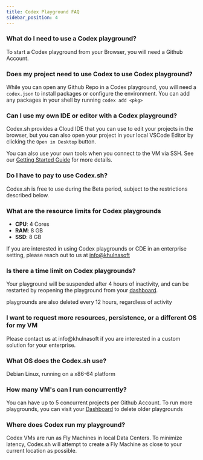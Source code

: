 ```yaml
---
title: Codex Playground FAQ
sidebar_position: 4
---
```


### What do I need to use a Codex playground?

To start a Codex playground from your Browser, you will need a Github Account.

### Does my project need to use Codex to use Codex playground?

While you can open any Github Repo in a Codex playground, you will need a `codex.json` to install packages or configure the environment. You can add any packages in your shell by running `codex add <pkg>`

### Can I use my own IDE or editor with a Codex playground?

Codex.sh provides a Cloud IDE that you can use to edit your projects in the browser, but you can also open your project in your local VSCode Editor by clicking the `Open in Desktop` button.

You can also use your own tools when you connect to the VM via SSH. See our [Getting Started Guide](index.mdx) for more details.

### Do I have to pay to use Codex.sh?

Codex.sh is free to use during the Beta period, subject to the restrictions described below.

### What are the resource limits for Codex playgrounds

* **CPU**: 4 Cores
* **RAM**: 8 GB
* **SSD**: 8 GB

If you are interested in using Codex playgrounds or CDE in an enterprise setting, please reach out to us at [info@khulnasoft](mailto://info@khulnasoft)

### Is there a time limit on Codex playgrounds?

Your playground will be suspended after 4 hours of inactivity, and can be restarted by reopening the playground from your [dashboard](https://codex.sh/app/projects).

playgrounds are also deleted every 12 hours, regardless of activity

### I want to request more resources, persistence, or a different OS for my VM

Please contact us at info@khulnasoft if you are interested in a custom solution for your enterprise.

### What OS does the Codex.sh use?

Debian Linux, running on a x86-64 platform

### How many VM's can I run concurrently?

You can have up to 5 concurrent projects per Github Account. To run more playgrounds, you can visit your [Dashboard](https://codex.sh/app/projects) to delete older playgrounds

### Where does Codex run my playground?

Codex VMs are run as Fly Machines in local Data Centers. To minimize latency, Codex.sh will attempt to create a Fly Machine as close to your current location as possible.


